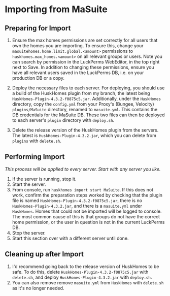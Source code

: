 # Importing from MaSuite
## Preparing for Import

1. Ensure the max homes permissions are set correctly for all users that own the homes you are importing.  To ensure this, change your  `masuitehomes.home.limit.global.<amount>` permissions to `huskhomes.max_homes.<amount>` on all relevant groups or users.  Note you can search by permission in the LuckPerms WebEditor, in the top right next to Save.  In addition to changing these permissions, ensure you have all relevant users saved in the LuckPerms DB, i.e. on your production DB or a copy.

2. Deploy the necessary files to each server.  For deploying, you should use a build of the HuskHomes plugin from my branch, the latest being `HuskHomes-Plugin-4.3.2-f0875c5.jar`.  Additionally, under the `HuskHomes` directory, copy the `config.yml` from your Proxy's (Bungee, Velocity) `plugins/MaSuite` directory, renamed to `masuite.yml`.  This contains the DB credentials for the MaSuite DB.  These two files can then be deployed to each server's `plugin` directory with `deploy.sh`.

3. Delete the release version of the HuskHomes plugin from the servers.  The latest is `HuskHomes-Plugin-4.3.2.jar`, which you can delete from `plugins` with `delete.sh`.

## Performing Import

  *This process will be applied to every server.  Start with any server you like.*

1. If the server is running, stop it.
2. Start the server.
3. From console, run `huskhomes import start MaSuite`.  If this does not work, confirm the preparation steps worked by checking that the plugin file is named `HuskHomes-Plugin-4.3.2-f0875c5.jar`, there is no `HuskHomes-Plugin-4.3.2.jar`, and there is a `masuite.yml` under `HuskHomes`.  Homes that could not be imported will be logged to console.  The most common cause of this is that groups do not have the correct home permission, or the user in question is not in the current LuckPerms DB.
4. Stop the server.
5. Start this section over with a different server until done.

## Cleaning up after Import

1. I'd recommend going back to the release version of HuskHomes to be safe.  To do this, delete `HuskHomes-Plugin-4.3.2-f0875c5.jar` with `delete.sh`, and deploy `HuskHomes-Plugin-4.3.2.jar` with `deploy.sh`.
2. You can also remove remove `masuite.yml` from `HuskHomes` with `delete.sh` as it's no longer needed.